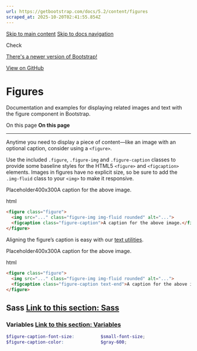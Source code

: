 ```yaml
---
url: https://getbootstrap.com/docs/5.2/content/figures
scraped_at: 2025-10-20T02:41:55.854Z
---
```


[Skip to main content](https://getbootstrap.com/docs/5.2/content/figures/#content) [Skip to docs navigation](https://getbootstrap.com/docs/5.2/content/figures/#bd-docs-nav)

Check

[There's a newer version of Bootstrap!](https://getbootstrap.com/)

[View on GitHub](https://github.com/twbs/bootstrap/blob/v5.2.3/site/content/docs/5.2/content/figures.md "View and edit this file on GitHub")

# Figures

Documentation and examples for displaying related images and text with the figure component in Bootstrap.

On this page
**On this page**

* * *

Anytime you need to display a piece of content—like an image with an optional caption, consider using a `<figure>`.

Use the included `.figure`, `.figure-img` and `.figure-caption` classes to provide some baseline styles for the HTML5 `<figure>` and `<figcaption>` elements. Images in figures have no explicit size, so be sure to add the `.img-fluid` class to your `<img>` to make it responsive.

Placeholder400x300A caption for the above image.

html

```html
<figure class="figure">
  <img src="..." class="figure-img img-fluid rounded" alt="...">
  <figcaption class="figure-caption">A caption for the above image.</figcaption>
</figure>
```

Aligning the figure’s caption is easy with our [text utilities](https://getbootstrap.com/docs/5.2/utilities/text/#text-alignment).

Placeholder400x300A caption for the above image.

html

```html
<figure class="figure">
  <img src="..." class="figure-img img-fluid rounded" alt="...">
  <figcaption class="figure-caption text-end">A caption for the above image.</figcaption>
</figure>
```

## Sass [Link to this section: Sass](https://getbootstrap.com/docs/5.2/content/figures/\#sass)

### Variables [Link to this section: Variables](https://getbootstrap.com/docs/5.2/content/figures/\#variables)

```scss
$figure-caption-font-size:          $small-font-size;
$figure-caption-color:              $gray-600;

```
